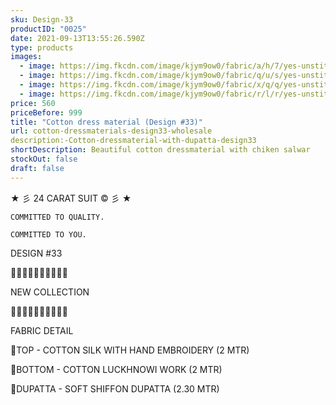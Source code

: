 ```yaml
---
sku: Design-33
productID: "0025"
date: 2021-09-13T13:55:26.590Z
type: products
images:
  - image: https://img.fkcdn.com/image/kjym9ow0/fabric/a/h/7/yes-unstitched-design-33-sun-fashion-and-lifestyle-original-imafzfyxwq63gehs.jpeg
  - image: https://img.fkcdn.com/image/kjym9ow0/fabric/q/u/s/yes-unstitched-design-33-sun-fashion-and-lifestyle-original-imafzfyxuygyhrxm.jpeg
  - image: https://img.fkcdn.com/image/kjym9ow0/fabric/x/q/q/yes-unstitched-design-33-sun-fashion-and-lifestyle-original-imafzfyxyskabnpq.jpeg
  - image: https://img.fkcdn.com/image/kjym9ow0/fabric/r/l/r/yes-unstitched-design-33-sun-fashion-and-lifestyle-original-imafzfyx8xuymjyu.jpeg
price: 560
priceBefore: 999
title: "Cotton dress material (Design #33)"
url: cotton-dressmaterials-design33-wholesale
description:-Cotton-dressmaterial-with-dupatta-design33
shortDescription: Beautiful cotton dressmaterial with chiken salwar
stockOut: false
draft: false
---
```

<!--StartFragment-->

★ 彡 24 CARAT SUIT © 彡 ★

`COMMITTED TO QUALITY.`

`COMMITTED TO YOU.`

DESIGN #33

💐💐💐💐💐💐💐💐💐💐

NEW COLLECTION

🌷🌷🌷🌷🌷🌷🌷🌷🌷🌷

FABRIC DETAIL

👚TOP - COTTON SILK WITH HAND EMBROIDERY (2 MTR)

👖BOTTOM - COTTON LUCKHNOWI WORK (2 MTR)

🧣DUPATTA - SOFT SHIFFON DUPATTA (2.30 MTR)

<!--EndFragment-->
